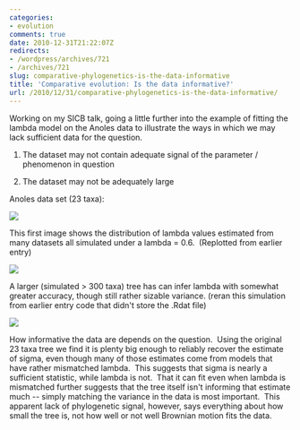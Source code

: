 ```yaml
---
categories:
- evolution
comments: true
date: 2010-12-31T21:22:07Z
redirects:
- /wordpress/archives/721
- /archives/721
slug: comparative-phylogenetics-is-the-data-informative
title: 'Comparative evolution: Is the data informative?'
url: /2010/12/31/comparative-phylogenetics-is-the-data-informative/
---
```


Working on my SICB talk, going a little further into the example of fitting the lambda model on the Anoles data to illustrate the ways in which we may lack sufficient data for the question.



	
  1. The dataset may not contain adequate signal of the parameter / phenomenon in question

	
  2. The dataset may not be adequately large


Anoles data set (23 taxa):

![]( http://farm6.staticflickr.com/5244/5309932027_a43349ff6a_o.png )


This first image shows the distribution of lambda values estimated from many datasets all simulated under a lambda = 0.6.  (Replotted from earlier entry)

![]( http://farm6.staticflickr.com/5086/5310521188_dc5b23cf56_o.png )


A larger (simulated > 300 taxa) tree has can infer lambda with somewhat greater accuracy, though still rather sizable variance. (reran this simulation from earlier entry code that didn't store the .Rdat file)

![]( http://farm6.staticflickr.com/5045/5310150538_6a1b4fa16c_o.png )


How informative the data are depends on the question.  Using the original 23 taxa tree we find it is plenty big enough to reliably recover the estimate of sigma, even though many of those estimates come from models that have rather mismatched lambda.  This suggests that sigma is nearly a sufficient statistic, while lambda is not.  That it can fit even when lambda is mismatched further suggests that the tree itself isn't informing that estimate much -- simply matching the variance in the data is most important.  This apparent lack of phylogenetic signal, however, says everything about how small the tree is, not how well or not well Brownian motion fits the data.
